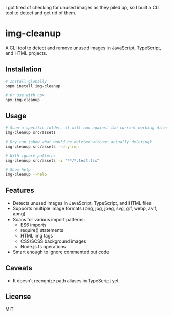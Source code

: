 I got tired of checking for unused images as they piled up, so I built a CLI tool to detect and get rid of them.

# img-cleanup

A CLI tool to detect and remove unused images in JavaScript, TypeScript, and HTML projects.

## Installation

```bash
# Install globally
pnpm install img-cleanup

# Or use with npx
npx img-cleanup
```

## Usage

```bash
# Scan a specific folder, it will run against the current working directory
img-cleanup src/assets

# Dry run (show what would be deleted without actually deleting)
img-cleanup src/assets --dry-run

# With ignore patterns
img-cleanup src/assets -i "**/*.test.tsx"

# Show help
img-cleanup --help
```

## Features

- Detects unused images in JavaScript, TypeScript, and HTML files
- Supports multiple image formats (png, jpg, jpeg, svg, gif, webp, avif, apng)
- Scans for various import patterns:
  - ES6 imports
  - require() statements
  - HTML img tags
  - CSS/SCSS background images
  - Node.js fs operations
- Smart enough to ignore commented out code

## Caveats
- It doesn't recognize path aliases in TypeScript yet

## License

MIT
